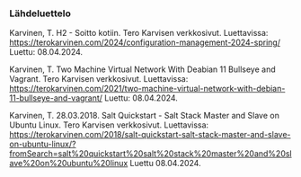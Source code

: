### Lähdeluettelo

Karvinen, T. H2 - Soitto kotiin. Tero Karvisen verkkosivut. Luettavissa: https://terokarvinen.com/2024/configuration-management-2024-spring/
Luettu: 08.04.2024.

Karvinen, T. Two Machine Virtual Network With Deabian 11 Bullseye and Vagrant. Tero Karvisen verkkosivut. Luettavissa: https://terokarvinen.com/2021/two-machine-virtual-network-with-debian-11-bullseye-and-vagrant/
Luettu: 08.04.2024.

Karvinen, T. 28.03.2018. Salt Quickstart - Salt Stack Master and Slave on Ubuntu Linux. Tero Karvisen verkkosivut. Luettavissa: https://terokarvinen.com/2018/salt-quickstart-salt-stack-master-and-slave-on-ubuntu-linux/?fromSearch=salt%20quickstart%20salt%20stack%20master%20and%20slave%20on%20ubuntu%20linux
Luettu 08.04.2024.

